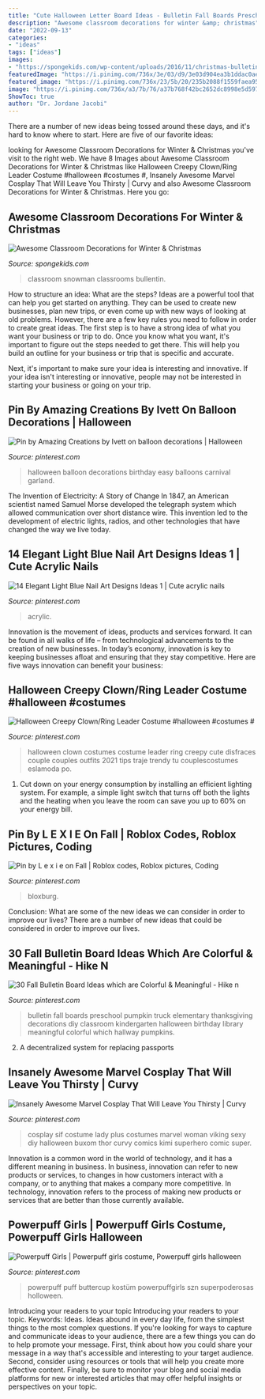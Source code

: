 ```yaml
---
title: "Cute Halloween Letter Board Ideas - Bulletin Fall Boards Preschool Pumpkin Truck Elementary Thanksgiving Decorations Diy Classroom Kindergarten Halloween Birthday Library Meaningful Colorful Which Hallway Pumpkins"
description: "Awesome classroom decorations for winter &amp; christmas"
date: "2022-09-13"
categories:
- "ideas"
tags: ["ideas"]
images:
- "https://spongekids.com/wp-content/uploads/2016/11/christmas-bulletin-board/19-christmas-bulletin-board-ideas.jpg"
featuredImage: "https://i.pinimg.com/736x/3e/03/d9/3e03d904ea3b1ddac0ae73feefbc1646.jpg"
featured_image: "https://i.pinimg.com/736x/23/5b/20/235b2088f1559faea958127337ef2d29.jpg"
image: "https://i.pinimg.com/736x/a3/7b/76/a37b768f42bc2652dc8998e5d597d53d.jpg"
ShowToc: true
author: "Dr. Jordane Jacobi"
---
```



There are a number of new ideas being tossed around these days, and it's hard to know where to start. Here are five of our favorite ideas: 

	

		
looking for Awesome Classroom Decorations for Winter &amp; Christmas you've visit to the right web. We have 8 Images about Awesome Classroom Decorations for Winter &amp; Christmas like Halloween Creepy Clown/Ring Leader Costume #halloween #costumes #, Insanely Awesome Marvel Cosplay That Will Leave You Thirsty | Curvy and also Awesome Classroom Decorations for Winter &amp; Christmas. Here you go:
		
    
## Awesome Classroom Decorations For Winter &amp; Christmas

<img loading=lazy src="https://spongekids.com/wp-content/uploads/2016/11/christmas-bulletin-board/19-christmas-bulletin-board-ideas.jpg" onerror="this.onerror=null;this.src='https://tse2.mm.bing.net/th?id=OIP.vz_BV0zEjQhTS7_beSpoBAHaNI&amp;pid=15.1';" alt="Awesome Classroom Decorations for Winter &amp; Christmas">

_Source: spongekids.com_

>classroom snowman classrooms bullentin. 

	

How to structure an idea: What are the steps?
Ideas are a powerful tool that can help you get started on anything. They can be used to create new businesses, plan new trips, or even come up with new ways of looking at old problems. However, there are a few key rules you need to follow in order to create great ideas.
The first step is to have a strong idea of what you want your business or trip to do. Once you know what you want, it's important to figure out the steps needed to get there. This will help you build an outline for your business or trip that is specific and accurate.

Next, it's important to make sure your idea is interesting and innovative. If your idea isn't interesting or innovative, people may not be interested in starting your business or going on your trip.

    
## Pin By Amazing Creations By Ivett On Balloon Decorations | Halloween

<img loading=lazy src="https://i.pinimg.com/736x/02/62/21/026221958d331a3ecf15827334eb8d0c--balloon-decorations.jpg" onerror="this.onerror=null;this.src='https://tse4.mm.bing.net/th?id=OIP.3bV6H3uKHEIwwccf1sTDIgHaNK&amp;pid=15.1';" alt="Pin by Amazing Creations by Ivett on balloon decorations | Halloween">

_Source: pinterest.com_

>halloween balloon decorations birthday easy balloons carnival garland. 

	

The Invention of Electricity: A Story of Change
In 1847, an American scientist named Samuel Morse developed the telegraph system which allowed communication over short distance wire. This invention led to the development of electric lights, radios, and other technologies that have changed the way we live today.

    
## 14 Elegant Light Blue Nail Art Designs Ideas 1 | Cute Acrylic Nails

<img loading=lazy src="https://i.pinimg.com/736x/fb/fe/cc/fbfeccaa6d45265cccf5c017379f77c0.jpg" onerror="this.onerror=null;this.src='https://tse3.mm.bing.net/th?id=OIP.h6r1Euhw1TGMOCbg-xjKCgHaJ1&amp;pid=15.1';" alt="14 Elegant Light Blue Nail Art Designs Ideas 1 | Cute acrylic nails">

_Source: pinterest.com_

>acrylic. 

	

Innovation is the movement of ideas, products and services forward. It can be found in all walks of life – from technological advancements to the creation of new businesses. In today’s economy, innovation is key to keeping businesses afloat and ensuring that they stay competitive. Here are five ways innovation can benefit your business: 

    
## Halloween Creepy Clown/Ring Leader Costume #halloween #costumes #

<img loading=lazy src="https://i.pinimg.com/736x/3e/03/d9/3e03d904ea3b1ddac0ae73feefbc1646.jpg" onerror="this.onerror=null;this.src='https://tse3.mm.bing.net/th?id=OIP.qRv1I9buUpLEINSmulqIFwHaJ4&amp;pid=15.1';" alt="Halloween Creepy Clown/Ring Leader Costume #halloween #costumes #">

_Source: pinterest.com_

>halloween clown costumes costume leader ring creepy cute disfraces couple couples outfits 2021 tips traje trendy tu couplescostumes eslamoda po. 

	

1. Cut down on your energy consumption by installing an efficient lighting system. For example, a simple light switch that turns off both the lights and the heating when you leave the room can save you up to 60% on your energy bill.

    
## Pin By L E X I E On Fall | Roblox Codes, Roblox Pictures, Coding

<img loading=lazy src="https://i.pinimg.com/736x/23/5b/20/235b2088f1559faea958127337ef2d29.jpg" onerror="this.onerror=null;this.src='https://tse3.mm.bing.net/th?id=OIP.DnhzYsi5ts4Tdb5hYBkclgHaQA&amp;pid=15.1';" alt="Pin by L e x i e on Fall | Roblox codes, Roblox pictures, Coding">

_Source: pinterest.com_

>bloxburg. 

	

Conclusion: What are some of the new ideas we can consider in order to improve our lives?
There are a number of new ideas that could be considered in order to improve our lives.

    
## 30 Fall Bulletin Board Ideas Which Are Colorful &amp; Meaningful - Hike N

<img loading=lazy src="https://i.pinimg.com/736x/ea/f1/8d/eaf18db6300ebaff8c8b5cdbbcf9264c.jpg" onerror="this.onerror=null;this.src='https://tse2.mm.bing.net/th?id=OIP.muQm6y4z_8zZ4eHtj09NHgHaJ4&amp;pid=15.1';" alt="30 Fall Bulletin Board Ideas which are Colorful &amp; Meaningful - Hike n">

_Source: pinterest.com_

>bulletin fall boards preschool pumpkin truck elementary thanksgiving decorations diy classroom kindergarten halloween birthday library meaningful colorful which hallway pumpkins. 

	

2. A decentralized system for replacing passports 

    
## Insanely Awesome Marvel Cosplay That Will Leave You Thirsty | Curvy

<img loading=lazy src="https://i.pinimg.com/736x/ba/4e/be/ba4ebefe26265f89425ca8cc938511cd.jpg" onerror="this.onerror=null;this.src='https://tse4.mm.bing.net/th?id=OIP.4wq8LZN-etzQn0A78PEpfQHaLH&amp;pid=15.1';" alt="Insanely Awesome Marvel Cosplay That Will Leave You Thirsty | Curvy">

_Source: pinterest.com_

>cosplay sif costume lady plus costumes marvel woman viking sexy diy halloween buxom thor curvy comics kimi superhero comic super. 

	

Innovation is a common word in the world of technology, and it has a different meaning in business. In business, innovation can refer to new products or services, to changes in how customers interact with a company, or to anything that makes a company more competitive. In technology, innovation refers to the process of making new products or services that are better than those currently available.

    
## Powerpuff Girls | Powerpuff Girls Costume, Powerpuff Girls Halloween

<img loading=lazy src="https://i.pinimg.com/736x/a3/7b/76/a37b768f42bc2652dc8998e5d597d53d.jpg" onerror="this.onerror=null;this.src='https://tse3.mm.bing.net/th?id=OIP.eX20WInzj7tu4uUtV9TdVAHaJ3&amp;pid=15.1';" alt="Powerpuff Girls | Powerpuff girls costume, Powerpuff girls halloween">

_Source: pinterest.com_

>powerpuff puff buttercup kostüm powerpuffgirls szn superpoderosas holloween. 

	

Introducing your readers to your topic
Introducing your readers to your topic. Keywords: Ideas. Ideas abound in every day life, from the simplest things to the most complex questions. If you're looking for ways to capture and communicate ideas to your audience, there are a few things you can do to help promote your message. First, think about how you could share your message in a way that's accessible and interesting to your target audience. Second, consider using resources or tools that will help you create more effective content. Finally, be sure to monitor your blog and social media platforms for new or interested articles that may offer helpful insights or perspectives on your topic.

